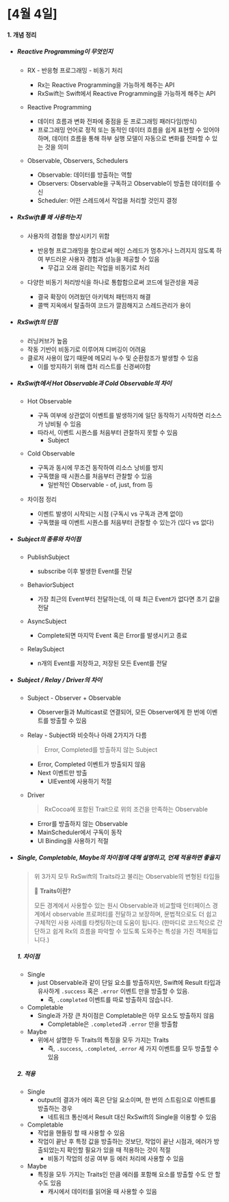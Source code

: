 # [4월 4일]

#### 1. 개념 정리

- ##### Reactive Programming이 무엇인지

  - RX - 반응형 프로그래밍 - 비동기 처리
    - Rx는 Reactive Programming을 가능하게 해주는 API
    - RxSwift는 Swift에서 Reactive Programming을 가능하게 해주는 API

  - Reactive Programming
    - 데이터 흐름과 변화 전파에 중점을 둔 프로그래밍 패러다임(방식)
    - 프로그래밍 언어로 정적 또는 동적인 데이터 흐름을 쉽게 표현할 수 있어야하며,
      데이터 흐름을 통해 하부 실행 모델이 자동으로 변화를 전파할 수 있는 것을 의미

  - Observable, Observers, Schedulers
    - Observable: 데이터를 방출하는 역할
    - Observers: Observable을 구독하고 Observable이 방출한 데이터를 수신
    - Scheduler: 어떤 스레드에서 작업을 처리할 것인지 결정




- ##### RxSwift를 왜 사용하는지 

  - 사용자의 경험을 향상시키기 위함
    - 반응형 프로그래밍을 함으로써 메인 스레드가 멈추거나 느려지지 않도록 하여 부드러운 사용자 경험과 성능을 제공할 수 있음
      - 무겁고 오래 걸리는 작업을 비동기로 처리

  - 다양한 비동기 처리방식을 하나로 통합함으로써 코드에 일관성을 제공
    - 결국 확장이 어려웠던 아키텍처 패턴까지 해결
    - 콜백 지옥에서 탈출하여 코드가 깔끔해지고 스레드관리가 용이




- ##### RxSwift의 단점

  - 러닝커브가 높음
  - 작동 기반이 비동기로 이루어져 디버깅이 어려움
  - 클로저 사용이 많기 때문에 메모리 누수 및 순환참조가 발생할 수 있음
    - 이를 방지하기 위해 캡처 리스트를 신경써야함




- ##### RxSwift에서 Hot Observable과 Cold Observable의 차이

  - Hot Observable
    - 구독 여부에 상관없이 이벤트를 발생하기에 일단 동작하기 시작하면 리소스가 낭비될 수 있음
    - 따라서, 이벤트 시퀀스를 처음부터 관찰하지 못할 수 있음
      - Subject

  - Cold Observable
    - 구독과 동시에 무조건 동작하여 리소스 낭비를 방지
    - 구독했을 때 시퀀스를 처음부터 관찰할 수 있음
      - 일반적인 Observable - of, just, from 등


  - 차이점 정리
    - 이벤트 발생이 시작되는 시점 (구독시 vs 구독과 관계 없이)
    - 구독했을 때 이벤트 시퀀스를 처음부터 관찰할 수 있는가 (있다 vs 없다)



- ##### Subject의 종류와 차이점

  - PublishSubject
    - subscribe 이후 발생한 Event를 전달
  - BehaviorSubject
    - 가장 최근의 Event부터 전달하는데, 이 때 최근 Event가 없다면 초기 값을 전달
  - AsyncSubject
    - Complete되면 마지막 Event 혹은 Error를 발생시키고 종료

  - RelaySubject
    - n개의 Event를 저장하고, 저장된 모든 Event를 전달




- ##### Subject / Relay / Driver의 차이

  - Subject - Observer + Observable

    - Observer들과 Multicast로 연결되어, 모든 Observer에게 한 번에 이벤트를 방출할 수 있음

  - Relay - Subject와 비슷하나 아래 2가지가 다름

    > Error, Completed를 방출하지 않는 Subject

    - Error, Completed 이벤트가 방출되지 않음
    - Next 이벤트만 방출
      - UIEvent에 사용하기 적절

  - Driver

    >  RxCocoa에 포함된 Trait으로 위의 조건을 만족하는 Observable

    - Error를 방출하지 않는 Observable
    - MainScheduler에서 구독이 동작
    - UI Binding을 사용하기 적절




- ##### Single, Completable, Maybe의 차이점에 대해 설명하고, 언제 적용하면 좋을지

  > 위 3가지 모두 RxSwift의 Traits라고 불리는 Observable의 변형된 타입들
  >
  > 🤔 **Traits이란?**
  >
  > 모든 경계에서 사용할수 있는 원시 Observable과 비교할때 인터페이스 경계에서 observable 프로퍼티를 전달하고 보장하며, 문법적으로도 더 쉽고 구체적인 사용 사례를 타켓팅하는데 도움이 됩니다.
  > (한마디로 코드적으로 간단하고 쉽게 Rx의 흐름을 파악할 수 있도록 도와주는 특성을 가진 객체들입니다.)

  ##### 1. 차이점

  - Single
    - just Observable과 같이 단일 요소를 방출하지만, 
      Swift에 Result 타입과 유사하게 `.success` 혹은 `.error` 이벤트 만을 방출할 수 있음. 
      - 즉, `.completed` 이벤트를 따로 방출하지 않습니다.
  - Completable
    - Single과 가장 큰 차이점은 Completable은 아무 요소도 방출하지 않음
      - Completable은 `.completed`과 `.error` 만을 방출함
  - Maybe
    - 위에서 설명한 두 Traits의 특징을 모두 가지는 Traits
      -  즉, `.success`, `.completed`, `.error` 세 가지 이벤트를 모두 방출할 수 있음

  ##### 2. 적용

  - Single
    - output의 결과가 에러 혹은 단일 요소이며, 한 번의 스트림으로 이벤트를 방출하는 경우
      - 네트워크 통신에서 Result 대신 RxSwift의 Single을 이용할 수 있음
  - Completable
    - 작업을 핸들링 할 때 사용할 수 있음
    - 작업이 끝난 후 특정 값을 방출하는 것보단, 
      작업이 끝난 시점과, 에러가 방출되었는지 확인할 필요가 있을 때 적용하는 것이 적절
      -  비동기 작업의 성공 여부 등 에러 처리에 사용할 수 있음
  - Maybe
    - 특징을 모두 가지는 Traits인 만큼 에러를 포함해 요소를 방출할 수도 안 할 수도 있음
      -  캐시에서 데이터를 읽어올 때 사용할 수 있음



